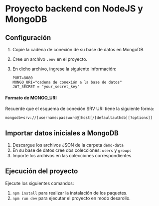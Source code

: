 # Proyecto backend con NodeJS y MongoDB
## Configuración
1. Copie la cadena de conexión de su base de datos en MongoDB.
2. Cree un archivo `.env` en el proyecto.
3. En dicho archivo, ingrese la siguiente información:
   
   ```
   PORT=8080
   MONGO_URI="cadena de conexión a la base de datos"
   JWT_SECRET = "your_secret_key"
   ```
#### Formato de MONGO_URI
   Recuerde que el esquema de conexión SRV URI tiene la siguiente forma:
   
   ```
   mongodb+srv://[username:password@]host[/[defaultauthdb][?options]]

   ```

## Importar datos iniciales a MongoDB
1. Descargue los archivos JSON de la carpeta `demo-data`
2. En su base de datos cree dos colecciones: `users` y `groups`
3. Importe los archivos en las colecciones correspondientes.

## Ejecución del proyecto
Ejecute los siguientes comandos:
1. `npm install` para realizar la instalación de los paquetes.
2. `npm run dev` para ejecutar el proyecto en modo desarollo.
